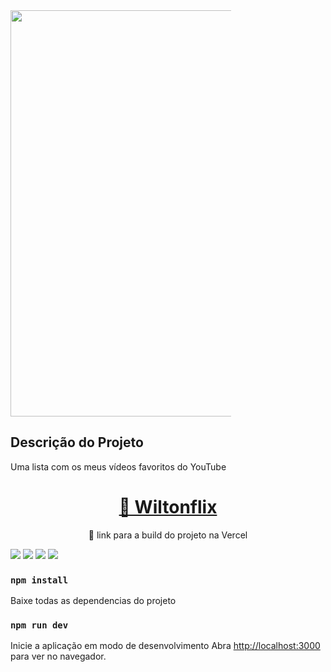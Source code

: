 <img src="https://drive.google.com/uc?export=view&id=1qISSUWQ9kBZ-8fN55anEq8rtMfapwUmh" style="width: 650px; max-width: 70%; height: auto;" />

## Descrição do Projeto

<p>Uma lista com os meus vídeos favoritos do YouTube</p>

<h1 align="center">
    <a href="https://wiltonflix.vercel.app//">🔗 Wiltonflix</a>
</h1>
<p align="center">🚀 link para a build do projeto na Vercel</p>

<div display="inline">
<img src="https://img.shields.io/badge/license-MIT-brightgreen"/>
<img src="https://img.shields.io/badge/npm-v6.14.8-brightgreen"/>
<img src="https://img.shields.io/badge/react-v16.3.1-brightgreen"/>
<img src="https://img.shields.io/badge/styled_components-v5.1.1-brightgreen"/>
</div>

### `npm install`
Baixe todas as dependencias do projeto

### `npm run dev`
Inicie a aplicação em modo de desenvolvimento
Abra [http://localhost:3000](http://localhost:3000) para ver no navegador.